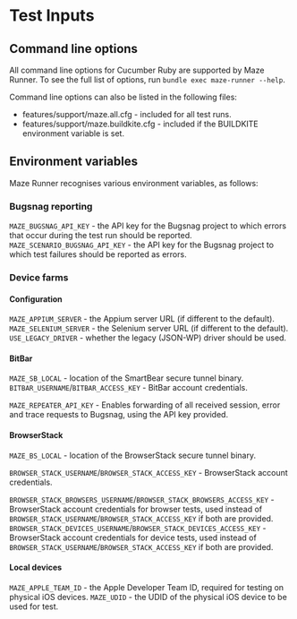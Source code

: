 # Test Inputs

## Command line options

All command line options for Cucumber Ruby are supported by Maze Runner.  To see the full list of options, run `bundle exec maze-runner --help`.

Command line options can also be listed in the following files:
- features/support/maze.all.cfg - included for all test runs.
- features/support/maze.buildkite.cfg - included if the BUILDKITE environment variable is set.

## Environment variables

Maze Runner recognises various environment variables, as follows:

### Bugsnag reporting

`MAZE_BUGSNAG_API_KEY` - the API key for the Bugsnag project to which errors that occur during the test run should be reported.
`MAZE_SCENARIO_BUGSNAG_API_KEY` - the API key for the Bugsnag project to which test failures should be reported as errors.

### Device farms

#### Configuration

`MAZE_APPIUM_SERVER` - the Appium server URL (if different to the default).
`MAZE_SELENIUM_SERVER` - the Selenium server URL (if different to the default).
`USE_LEGACY_DRIVER` - whether the legacy (JSON-WP) driver should be used.

#### BitBar

`MAZE_SB_LOCAL` - location of the SmartBear secure tunnel binary.
`BITBAR_USERNAME`/`BITBAR_ACCESS_KEY` - BitBar account credentials.

`MAZE_REPEATER_API_KEY` - Enables forwarding of all received session, error and trace requests to Bugsnag, using the API key provided.

#### BrowserStack

`MAZE_BS_LOCAL` - location of the BrowserStack secure tunnel binary.

`BROWSER_STACK_USERNAME`/`BROWSER_STACK_ACCESS_KEY` - BrowserStack account credentials.

`BROWSER_STACK_BROWSERS_USERNAME`/`BROWSER_STACK_BROWSERS_ACCESS_KEY` - BrowserStack account credentials for browser tests, used instead of `BROWSER_STACK_USERNAME`/`BROWSER_STACK_ACCESS_KEY` if both are provided.
`BROWSER_STACK_DEVICES_USERNAME`/`BROWSER_STACK_DEVICES_ACCESS_KEY` - BrowserStack account credentials for device tests, used instead of `BROWSER_STACK_USERNAME`/`BROWSER_STACK_ACCESS_KEY` if both are provided.

#### Local devices

`MAZE_APPLE_TEAM_ID` - the Apple Developer Team ID, required for testing on physical iOS devices.
`MAZE_UDID` - the UDID of the physical iOS device to be used for test.
